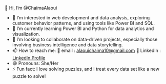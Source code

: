 👋 Hi, I’m @ChaimaAlaoui  
- 👀 I’m interested in web development and data analysis, exploring customer behavior patterns, and using tools like Power BI and SQL.  
- 🌱 I’m currently learning Power BI and Python for data analytics and visualization.  
- 💞️ I’m looking to collaborate on data-driven projects, especially those involving business intelligence and data storytelling.  
- 📫 How to reach me:
     📧 email : alaouichaima10@gmail.com
     💼 LinkedIn : [LinkedIn Profile](https://www.linkedin.com/in/chaima-najib-alaoui-b56183200/)
- 😄 Pronouns: She/Her  
- ⚡ Fun fact: I love solving puzzles, and I treat every data set like a new puzzle to solve!
